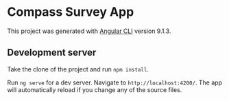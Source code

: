 # Compass Survey App

This project was generated with [Angular CLI](https://github.com/angular/angular-cli) version 9.1.3.

## Development server

Take the clone of the project and run `npm install`.

Run `ng serve` for a dev server. Navigate to `http://localhost:4200/`. The app will automatically reload if you change any of the source files.
